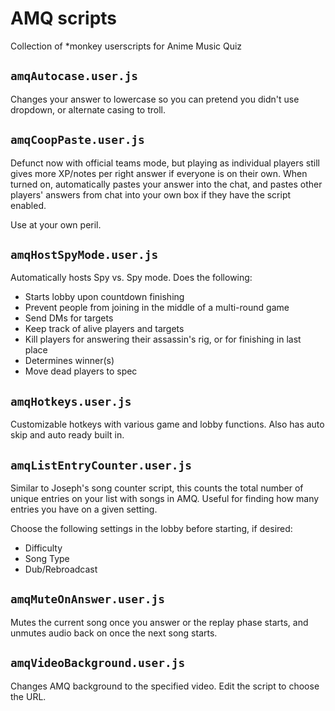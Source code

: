 # AMQ scripts

Collection of \*monkey userscripts for Anime Music Quiz

## `amqAutocase.user.js`

Changes your answer to lowercase so you can pretend you didn't use dropdown, or alternate casing to troll.

## `amqCoopPaste.user.js`

Defunct now with official teams mode, but playing as individual players still gives more XP/notes per right answer if everyone is on their own.
When turned on, automatically pastes your answer into the chat, and pastes other players' answers from chat into your own box if they have the script enabled.

Use at your own peril.

## `amqHostSpyMode.user.js`

Automatically hosts Spy vs. Spy mode. Does the following:

- Starts lobby upon countdown finishing
- Prevent people from joining in the middle of a multi-round game
- Send DMs for targets
- Keep track of alive players and targets
- Kill players for answering their assassin's rig, or for finishing in last place
- Determines winner(s)
- Move dead players to spec

## `amqHotkeys.user.js`

Customizable hotkeys with various game and lobby functions. Also has auto skip and auto ready built in.

## `amqListEntryCounter.user.js`

Similar to Joseph's song counter script, this counts the total number of unique entries on your list with songs in AMQ.
Useful for finding how many entries you have on a given setting.

Choose the following settings in the lobby before starting, if desired:

- Difficulty
- Song Type
- Dub/Rebroadcast

## `amqMuteOnAnswer.user.js`

Mutes the current song once you answer or the replay phase starts, and unmutes audio back on once the next song starts.

## `amqVideoBackground.user.js`

Changes AMQ background to the specified video. Edit the script to choose the URL.
